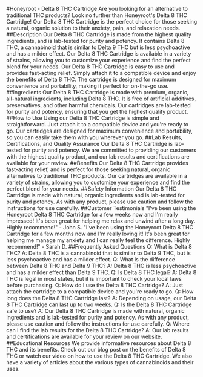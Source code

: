 #Honeyroot - Delta 8 THC Cartridge
Are you looking for an alternative to traditional THC products? Look no further than Honeyroot's Delta 8 THC Cartridge! Our Delta 8 THC Cartridge is the perfect choice for those seeking a natural, organic solution to their anxiety, pain, and relaxation needs. 
##Description
Our Delta 8 THC Cartridge is made from the highest quality ingredients, and is lab-tested for purity and potency. It contains Delta 8 THC, a cannabinoid that is similar to Delta 9 THC but is less psychoactive and has a milder effect. Our Delta 8 THC Cartridge is available in a variety of strains, allowing you to customize your experience and find the perfect blend for your needs.
Our Delta 8 THC Cartridge is easy to use and provides fast-acting relief. Simply attach it to a compatible device and enjoy the benefits of Delta 8 THC. The cartridge is designed for maximum convenience and portability, making it perfect for on-the-go use. 
##Ingredients
Our Delta 8 THC Cartridge is made with premium, organic, all-natural ingredients, including Delta 8 THC. It is free of artificial additives, preservatives, and other harmful chemicals. Our cartridges are lab-tested for purity and potency, ensuring that you get the highest quality product. 
##How to Use
Using our Delta 8 THC Cartridge is simple and straightforward. Just attach it to a compatible device and you're ready to go. Our cartridges are designed for maximum convenience and portability, so you can easily take them with you wherever you go. 
##Lab Results, Certifications, and Quality Assurance
Our Delta 8 THC Cartridge is lab-tested for purity and potency. We are committed to providing our customers with the highest quality product, and our lab results and certifications are available for your review. 
##Benefits
Our Delta 8 THC Cartridge provides fast-acting relief, and is perfect for those seeking natural, organic alternatives to traditional THC products. Our cartridges are available in a variety of strains, allowing you to customize your experience and find the perfect blend for your needs.
##Safety Information
Our Delta 8 THC Cartridge is made with natural, organic ingredients and is lab-tested for purity and potency. As with any product, please use caution and follow the instructions for use carefully. 
##Customer Testimonials
"I've been using the Honeyroot Delta 8 THC Cartridge for a few weeks now and I'm really impressed! It's been great for helping me relax and unwind after a long day. Highly recommend!" - John S. 
"I've been using the Honeyroot Delta 8 THC Cartridge for a few months now and I'm really loving it! It's been great for helping me manage my anxiety and I can really feel the difference. Highly recommend!" - Sarah D. 
##Frequently Asked Questions
Q: What is Delta 8 THC? 
A: Delta 8 THC is a cannabinoid that is similar to Delta 9 THC, but is less psychoactive and has a milder effect. 
Q: What is the difference between Delta 8 THC and Delta 9 THC? 
A: Delta 8 THC is less psychoactive and has a milder effect than Delta 9 THC. 
Q: Is Delta 8 THC legal? 
A: Delta 8 THC is legal in most states, but it is important to check your local laws before purchasing. 
Q: How do I use the Delta 8 THC Cartridge? 
A: Just attach the cartridge to a compatible device and you're ready to go. 
Q: How long does the Delta 8 THC Cartridge last? 
A: Depending on usage, our Delta 8 THC Cartridge can last up to two weeks. 
Q: Is the Delta 8 THC Cartridge safe to use? 
A: Our Delta 8 THC Cartridge is made with natural, organic ingredients and is lab-tested for purity and potency. As with any product, please use caution and follow the instructions for use carefully. 
Q: Where can I find the lab results for the Delta 8 THC Cartridge? 
A: Our lab results and certifications are available for your review on our website. 
##Educational Resources
We provide informative resources about Delta 8 THC and its benefits. Check out our blog post on the benefits of Delta 8 THC or watch our video on how to use the Delta 8 THC Cartridge. We also have a variety of articles about the various types of cannabinoids and their uses.